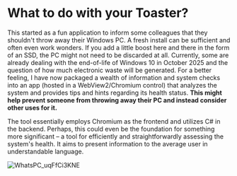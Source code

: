 # What to do with your Toaster?

This started as a fun application to inform some colleagues that they shouldn't throw away their Windows PC. A fresh install can be sufficient and often even work wonders. If you add a little boost here and there in the form of an SSD, the PC might not need to be discarded at all. Currently, some are already dealing with the end-of-life of Windows 10 in October 2025 and the question of how much electronic waste will be generated. For a better feeling, I have now packaged a wealth of information and system checks into an app (hosted in a WebView2/Chromium control) that analyzes the system and provides tips and hints regarding its health status. **This might help prevent someone from throwing away their PC and instead consider other uses for it.**

The tool essentially employs Chromium as the frontend and utilizes C# in the backend. Perhaps, this could even be the foundation for something more significant – a tool for efficiently and straightforwardly assessing the system's health. It aims to present information to the average user in understandable language.


![WhatsPC_uqFfCi3KNE](https://github.com/builtbybel/WhatsPC/assets/57478606/010419bc-c5d0-4f5a-9805-4771fee54ef7)
